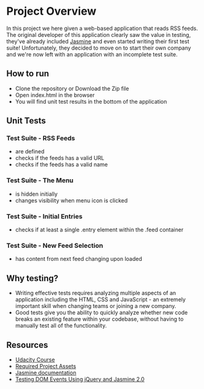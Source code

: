 # Project Overview

In this project we here given a web-based application that reads RSS feeds. The original developer of this application clearly saw the value in testing, they've already included [Jasmine](http://jasmine.github.io/) and even started writing their first test suite! Unfortunately, they decided to move on to start their own company and we're now left with an application with an incomplete test suite.

## How to run
* Clone the repository or Download the Zip file
* Open index.html in the browser
* You will find unit test results in the bottom of the application

## Unit Tests

### Test Suite - RSS Feeds

- are defined
- checks if the feeds has a valid URL
- checks if the feeds has a valid name

### Test Suite - The Menu

- is hidden initially
- changes visibility when menu icon is clicked

### Test Suite - Initial Entries

- checks if at least a single .entry element within the .feed container

### Test Suite - New Feed Selection

- has content from next feed changing upon loaded

## Why testing?

* Writing effective tests requires analyzing multiple aspects of an application including the HTML, CSS and JavaScript - an extremely important skill when changing teams or joining a new company.
* Good tests give you the ability to quickly analyze whether new code breaks an existing feature within your codebase, without having to manually test all of the functionality.

## Resources
* [Udacity Course](https://www.udacity.com/course/ud549)
* [Required Project Assets](http://github.com/udacity/frontend-nanodegree-feedreader)
* [Jasmine documentation](http://jasmine.github.io/)
* [Testing DOM Events Using jQuery and Jasmine 2.0](http://www.htmlgoodies.com/beyond/javascript/js-ref/testing-dom-events-using-jquery-and-jasmine-2.0.html)
